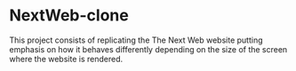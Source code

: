 # NextWeb-clone
This project consists of replicating the The Next Web website putting emphasis on how it behaves differently depending on the size of the screen where the website is rendered.

